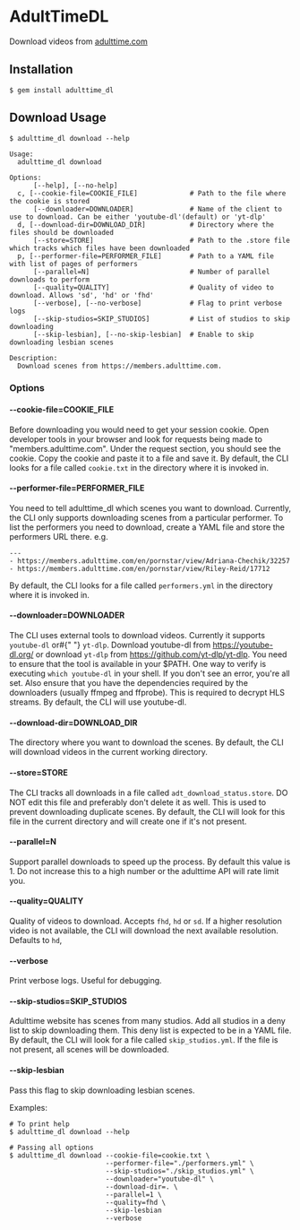 # AdultTimeDL

Download videos from [adulttime.com](https://members.adulttime.com)

## Installation

```shell
$ gem install adulttime_dl
```

## Download Usage

```shell
$ adulttime_dl download --help
```

```shell
Usage:
  adulttime_dl download

Options:
      [--help], [--no-help]
  c, [--cookie-file=COOKIE_FILE]             # Path to the file where the cookie is stored
      [--downloader=DOWNLOADER]              # Name of the client to use to download. Can be either 'youtube-dl'(default) or 'yt-dlp'
  d, [--download-dir=DOWNLOAD_DIR]           # Directory where the files should be downloaded
      [--store=STORE]                        # Path to the .store file which tracks which files have been downloaded
  p, [--performer-file=PERFORMER_FILE]       # Path to a YAML file with list of pages of performers
      [--parallel=N]                         # Number of parallel downloads to perform
      [--quality=QUALITY]                    # Quality of video to download. Allows 'sd', 'hd' or 'fhd'
      [--verbose], [--no-verbose]            # Flag to print verbose logs
      [--skip-studios=SKIP_STUDIOS]          # List of studios to skip downloading
      [--skip-lesbian], [--no-skip-lesbian]  # Enable to skip downloading lesbian scenes

Description:
  Download scenes from https://members.adulttime.com.
```

### Options

#### --cookie-file=COOKIE_FILE

Before downloading you would need to get your session cookie. Open developer tools in
your browser and look for requests being made to "members.adulttime.com". Under the
request section, you should see the cookie. Copy the cookie and paste it to a file and
save it.
By default, the CLI looks for a file called `cookie.txt` in the directory where it is
invoked in.

#### --performer-file=PERFORMER_FILE

You need to tell adulttime_dl which scenes you want to download. Currently, the CLI only
supports downloading scenes from a particular performer. To list the performers you need
to download, create a YAML file and store the performers URL there. e.g.

```{yaml}
---
- https://members.adulttime.com/en/pornstar/view/Adriana-Chechik/32257
- https://members.adulttime.com/en/pornstar/view/Riley-Reid/17712
```
By default, the CLI looks for a file called `performers.yml` in the directory where it is
invoked in.

#### --downloader=DOWNLOADER
The CLI uses external tools to download videos. Currently it supports `youtube-dl` or#{" "}
`yt-dlp`. Download youtube-dl from https://youtube-dl.org/ or download `yt-dlp` from
https://github.com/yt-dlp/yt-dlp. You need to ensure that the tool is available in your
$PATH. One way to verify is executing `which youtube-dl` in your shell. If you don't see
an error, you're all set. Also ensure that you have the dependencies required by the
downloaders (usually ffmpeg and ffprobe). This is required to decrypt HLS streams.
By default, the CLI will use youtube-dl.

#### --download-dir=DOWNLOAD_DIR
The directory where you want to download the scenes. By default, the CLI will download videos
in the current working directory.

#### --store=STORE
The CLI tracks all downloads in a file called `adt_download_status.store`. DO NOT edit this file
and preferably don't delete it as well. This is used to prevent downloading duplicate scenes.
By default, the CLI will look for this file in the current directory and will create one if it's
not present.

#### --parallel=N
Support parallel downloads to speed up the process. By default this value is 1. Do not increase
this to a high number or the adulttime API will rate limit you.

#### --quality=QUALITY
Quality of videos to download. Accepts `fhd`, `hd` or `sd`. If a higher resolution video is not
available, the CLI will download the next available resolution. Defaults to `hd`,

#### --verbose
Print verbose logs. Useful for debugging.

#### --skip-studios=SKIP_STUDIOS
Adulttime website has scenes from many studios. Add all studios in a deny list to skip downloading
them. This deny list is expected to be in a YAML file.
By default, the CLI will look for a file called `skip_studios.yml`. If the file is not present,
all scenes will be downloaded.

#### --skip-lesbian
Pass this flag to skip downloading lesbian scenes.

Examples:

```{shell}
# To print help
$ adulttime_dl download --help

# Passing all options
$ adulttime_dl download --cookie-file=cookie.txt \
                        --performer-file="./performers.yml" \
                        --skip-studios="./skip_studios.yml" \
                        --downloader="youtube-dl" \
                        --download-dir=. \
                        --parallel=1 \
                        --quality=fhd \
                        --skip-lesbian
                        --verbose
```
